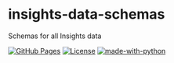 # insights-data-schemas
Schemas for all Insights data

[![GitHub Pages](https://img.shields.io/badge/%20-GitHub%20Pages-informational)](https://redhatinsights.github.io/insights-data-schemas/)
[![License](https://img.shields.io/badge/license-Apache-blue)](https://github.com/RedHatInsights/insights-data-schemas/blob/master/LICENSE)
[![made-with-python](https://img.shields.io/badge/Made%20with-Python-1f425f.svg)](https://www.python.org/)
